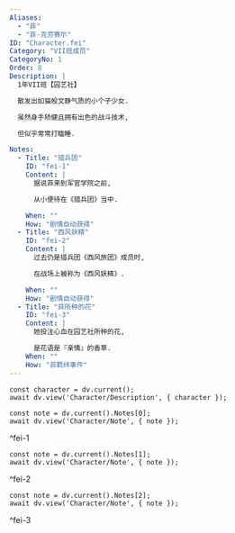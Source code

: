 ```yaml
---
Aliases:
  - "菲"
  - "菲·克劳赛尔"
ID: "Character.fei"
Category: "VII班成员"
CategoryNo: 1
Order: 8
Description: |
  1年VII班【园艺社】

  散发出如猫般文静气质的小个子少女.

  虽然身手矫健且拥有出色的战斗技术,

  但似乎常常打瞌睡.

Notes:
  - Title: "猎兵团"
    ID: "fei-1"
    Content: |
      据说菲来到军官学院之前,

      从小便待在《猎兵团》当中.

    When: ""
    How: "剧情自动获得"
  - Title: "西风妖精"
    ID: "fei-2"
    Content: |
      过去仍是猎兵团《西风旅团》成员时,

      在战场上被称为《西风妖精》.

    When: ""
    How: "剧情自动获得"
  - Title: "菲所种的花"
    ID: "fei-3"
    Content: |
      她投注心血在园艺社所种的花,

      是花语是『亲情』的香草.
    When: ""
    How: "菲羁绊事件"
---
```

```dataviewjs
const character = dv.current();
await dv.view('Character/Description', { character });
```

```dataviewjs
const note = dv.current().Notes[0];
await dv.view('Character/Note', { note });
```
^fei-1

```dataviewjs
const note = dv.current().Notes[1];
await dv.view('Character/Note', { note });
```
^fei-2

```dataviewjs
const note = dv.current().Notes[2];
await dv.view('Character/Note', { note });
```
^fei-3
